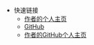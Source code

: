 * 快速链接
  * [作者的个人主页](https://space.bilibili.com/3493083744308166)
  * [GitHub](https://github.com/I-love-paper/document)
  * [作者的GitHub个人主页](https://github.com/I-love-paper/)
